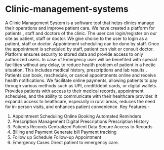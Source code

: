 # Clinic-management-systems

A Clinic Management System is a software tool that helps clinics manage their operations and improve patient care. We have created a platform for patients , staff and doctors of the clinic. The user can login/register on our site as patient, staff or doctor.  We give choice to the user to login as a patient, staff or doctor. Appointment scheduling can be done by staff. Once the appointment is scheduled by staff, patient can visit or consult doctor. Platform ensures security to stored data and provide access to only authorized users. In case of Emergency user will be benefited with special facilities without any delay, to reduce health problem of patient in a hectic situation. This includes medical history, prescriptions and lab results . Patients can book, reschedule, or cancel appointments online and receive health notifications. We facilitate online payments, allowing patients to pay through various methods such as UPI, credit/debit cards, or digital wallets. Provides patients with access to their medical records, appointment schedules, and the ability to communicate with their healthcare provider. It expands access to healthcare, especially in rural areas, reduces the need for in-person visits, and enhances patient convenience.
Key Features:-
1.  Appointment Scheduling 
          Online Booking
          Automated Reminders
2.  Prescription Management
         Digital Prescriptions
         Prescription History
3.  Patients Records
          Centralized Patient Data
          Secure Access to Records
4.  Billing and Payment
          Generate bill
          Payment tracking
5.  Follow up
          Schedule Follow-up Appointment
6.  Emergency Cases
          Direct patient to emergency care.
